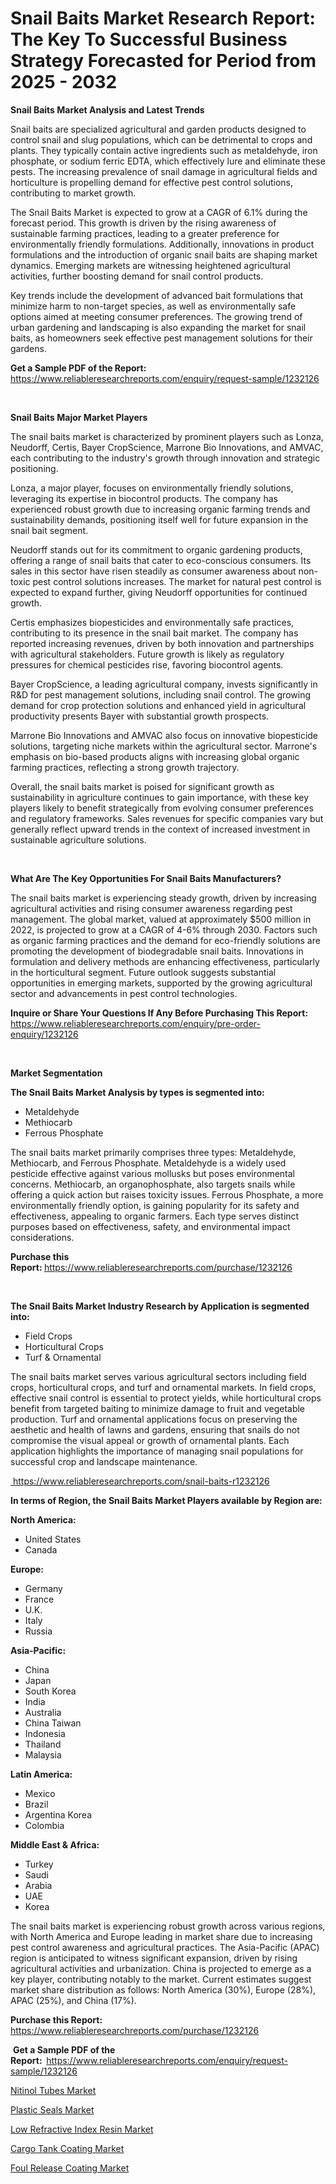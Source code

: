 <p><h1>Snail Baits Market Research Report: The Key To Successful Business Strategy Forecasted for Period from 2025 - 2032</h1></p><p><strong>Snail Baits Market Analysis and Latest Trends</strong></p>
<p><p>Snail baits are specialized agricultural and garden products designed to control snail and slug populations, which can be detrimental to crops and plants. They typically contain active ingredients such as metaldehyde, iron phosphate, or sodium ferric EDTA, which effectively lure and eliminate these pests. The increasing prevalence of snail damage in agricultural fields and horticulture is propelling demand for effective pest control solutions, contributing to market growth.</p><p>The Snail Baits Market is expected to grow at a CAGR of 6.1% during the forecast period. This growth is driven by the rising awareness of sustainable farming practices, leading to a greater preference for environmentally friendly formulations. Additionally, innovations in product formulations and the introduction of organic snail baits are shaping market dynamics. Emerging markets are witnessing heightened agricultural activities, further boosting demand for snail control products. </p><p>Key trends include the development of advanced bait formulations that minimize harm to non-target species, as well as environmentally safe options aimed at meeting consumer preferences. The growing trend of urban gardening and landscaping is also expanding the market for snail baits, as homeowners seek effective pest management solutions for their gardens.</p></p>
<p><strong>Get a Sample PDF of the Report:&nbsp;</strong> <a href="https://www.reliableresearchreports.com/enquiry/request-sample/1232126?utm_campaign=10&utm_medium=2&utm_source=Github&utm_content=ia&utm_term=02042025&utm_id=snail-baits">https://www.reliableresearchreports.com/enquiry/request-sample/1232126</a></p>
<p>&nbsp;</p>
<p><strong>Snail Baits Major Market Players</strong></p>
<p><p>The snail baits market is characterized by prominent players such as Lonza, Neudorff, Certis, Bayer CropScience, Marrone Bio Innovations, and AMVAC, each contributing to the industry's growth through innovation and strategic positioning. </p><p>Lonza, a major player, focuses on environmentally friendly solutions, leveraging its expertise in biocontrol products. The company has experienced robust growth due to increasing organic farming trends and sustainability demands, positioning itself well for future expansion in the snail bait segment.</p><p>Neudorff stands out for its commitment to organic gardening products, offering a range of snail baits that cater to eco-conscious consumers. Its sales in this sector have risen steadily as consumer awareness about non-toxic pest control solutions increases. The market for natural pest control is expected to expand further, giving Neudorff opportunities for continued growth.</p><p>Certis emphasizes biopesticides and environmentally safe practices, contributing to its presence in the snail bait market. The company has reported increasing revenues, driven by both innovation and partnerships with agricultural stakeholders. Future growth is likely as regulatory pressures for chemical pesticides rise, favoring biocontrol agents.</p><p>Bayer CropScience, a leading agricultural company, invests significantly in R&D for pest management solutions, including snail control. The growing demand for crop protection solutions and enhanced yield in agricultural productivity presents Bayer with substantial growth prospects.</p><p>Marrone Bio Innovations and AMVAC also focus on innovative biopesticide solutions, targeting niche markets within the agricultural sector. Marrone's emphasis on bio-based products aligns with increasing global organic farming practices, reflecting a strong growth trajectory.</p><p>Overall, the snail baits market is poised for significant growth as sustainability in agriculture continues to gain importance, with these key players likely to benefit strategically from evolving consumer preferences and regulatory frameworks. Sales revenues for specific companies vary but generally reflect upward trends in the context of increased investment in sustainable agriculture solutions.</p></p>
<p>&nbsp;</p>
<p><strong>What Are The Key Opportunities For Snail Baits Manufacturers?</strong></p>
<p><p>The snail baits market is experiencing steady growth, driven by increasing agricultural activities and rising consumer awareness regarding pest management. The global market, valued at approximately $500 million in 2022, is projected to grow at a CAGR of 4-6% through 2030. Factors such as organic farming practices and the demand for eco-friendly solutions are promoting the development of biodegradable snail baits. Innovations in formulation and delivery methods are enhancing effectiveness, particularly in the horticultural segment. Future outlook suggests substantial opportunities in emerging markets, supported by the growing agricultural sector and advancements in pest control technologies.</p></p>
<p><strong>Inquire or Share Your Questions If Any Before Purchasing This Report:</strong> <a href="https://www.reliableresearchreports.com/enquiry/pre-order-enquiry/1232126?utm_campaign=10&utm_medium=2&utm_source=Github&utm_content=ia&utm_term=02042025&utm_id=snail-baits">https://www.reliableresearchreports.com/enquiry/pre-order-enquiry/1232126</a></p>
<p>&nbsp;</p>
<p><strong>Market Segmentation</strong></p>
<p><strong>The Snail Baits Market Analysis by types is segmented into:</strong></p>
<p><ul><li>Metaldehyde</li><li>Methiocarb</li><li>Ferrous Phosphate</li></ul></p>
<p><p>The snail baits market primarily comprises three types: Metaldehyde, Methiocarb, and Ferrous Phosphate. Metaldehyde is a widely used pesticide effective against various mollusks but poses environmental concerns. Methiocarb, an organophosphate, also targets snails while offering a quick action but raises toxicity issues. Ferrous Phosphate, a more environmentally friendly option, is gaining popularity for its safety and effectiveness, appealing to organic farmers. Each type serves distinct purposes based on effectiveness, safety, and environmental impact considerations.</p></p>
<p><strong>Purchase this Report:&nbsp;</strong><a href="https://www.reliableresearchreports.com/purchase/1232126?utm_campaign=10&utm_medium=2&utm_source=Github&utm_content=ia&utm_term=02042025&utm_id=snail-baits">https://www.reliableresearchreports.com/purchase/1232126</a></p>
<p>&nbsp;</p>
<p><strong>The Snail Baits Market Industry Research by Application is segmented into:</strong></p>
<p><ul><li>Field Crops</li><li>Horticultural Crops</li><li>Turf & Ornamental</li></ul></p>
<p><p>The snail baits market serves various agricultural sectors including field crops, horticultural crops, and turf and ornamental markets. In field crops, effective snail control is essential to protect yields, while horticultural crops benefit from targeted baiting to minimize damage to fruit and vegetable production. Turf and ornamental applications focus on preserving the aesthetic and health of lawns and gardens, ensuring that snails do not compromise the visual appeal or growth of ornamental plants. Each application highlights the importance of managing snail populations for successful crop and landscape maintenance.</p></p>
<p><a href="https://www.reliableresearchreports.com/snail-baits-r1232126?utm_campaign=10&utm_medium=2&utm_source=Github&utm_content=ia&utm_term=02042025&utm_id=snail-baits">&nbsp;https://www.reliableresearchreports.com/snail-baits-r1232126</a></p>
<p><strong>In terms of Region, the Snail Baits Market Players available by Region are:</strong></p>
<p>
    <p> <strong> North America: </strong>
        <ul>
            <li>United States</li>
            <li>Canada</li>
        </ul>
        </p> 
    <p> <strong> Europe: </strong>
        <ul>
            <li>Germany</li>
            <li>France</li>
            <li>U.K.</li>
            <li>Italy</li>
            <li>Russia</li>
        </ul>
        </p> 
    <p> <strong> Asia-Pacific: </strong>
        <ul>
            <li>China</li>
            <li>Japan</li>
            <li>South Korea</li>
            <li>India</li>
            <li>Australia</li>
            <li>China Taiwan</li>
            <li>Indonesia</li>
            <li>Thailand</li>
            <li>Malaysia</li>
        </ul>
        </p> 
    <p> <strong> Latin America: </strong>
        <ul>
            <li>Mexico</li>
            <li>Brazil</li>
            <li>Argentina Korea</li>
            <li>Colombia</li>
        </ul>
        </p> 
    <p> <strong> Middle East & Africa: </strong>
        <ul>
            <li>Turkey</li>
            <li>Saudi</li>
            <li>Arabia</li>
            <li>UAE</li>
            <li>Korea</li>
        </ul>
    </p>
    </p>
<p><p>The snail baits market is experiencing robust growth across various regions, with North America and Europe leading in market share due to increasing pest control awareness and agricultural practices. The Asia-Pacific (APAC) region is anticipated to witness significant expansion, driven by rising agricultural activities and urbanization. China is projected to emerge as a key player, contributing notably to the market. Current estimates suggest market share distribution as follows: North America (30%), Europe (28%), APAC (25%), and China (17%).</p></p>
<p><strong>Purchase this Report: </strong><a href="https://www.reliableresearchreports.com/purchase/1232126?utm_campaign=10&utm_medium=2&utm_source=Github&utm_content=ia&utm_term=02042025&utm_id=snail-baits">https://www.reliableresearchreports.com/purchase/1232126</a></p>
<p>&nbsp;<strong>Get a Sample PDF of the Report:&nbsp;&nbsp;</strong><a href="https://www.reliableresearchreports.com/enquiry/request-sample/1232126?utm_campaign=10&utm_medium=2&utm_source=Github&utm_content=ia&utm_term=02042025&utm_id=snail-baits">https://www.reliableresearchreports.com/enquiry/request-sample/1232126</a></p>
<p><strong></strong></p>
<p><p><a href="https://github.com/eymermanda0p/Market-Research-Report-List-1/blob/main/nitinol-tubes-market.md?utm_campaign=10&utm_medium=2&utm_source=Github&utm_content=ia&utm_term=02042025&utm_id=snail-baits">Nitinol Tubes Market</a></p><p><a href="https://github.com/debowflaggqw/Market-Research-Report-List-1/blob/main/plastic-seals-market.md?utm_campaign=10&utm_medium=2&utm_source=Github&utm_content=ia&utm_term=02042025&utm_id=snail-baits">Plastic Seals Market</a></p><p><a href="https://github.com/nagateyisu29/Market-Research-Report-List-1/blob/main/low-refractive-index-resin-market.md?utm_campaign=10&utm_medium=2&utm_source=Github&utm_content=ia&utm_term=02042025&utm_id=snail-baits">Low Refractive Index Resin Market</a></p><p><a href="https://github.com/guzasbahsas/Market-Research-Report-List-1/blob/main/cargo-tank-coating-market.md?utm_campaign=10&utm_medium=2&utm_source=Github&utm_content=ia&utm_term=02042025&utm_id=snail-baits">Cargo Tank Coating Market</a></p><p><a href="https://github.com/weisonmanych/Market-Research-Report-List-1/blob/main/foul-release-coating-market.md?utm_campaign=10&utm_medium=2&utm_source=Github&utm_content=ia&utm_term=02042025&utm_id=snail-baits">Foul Release Coating Market</a></p></p>